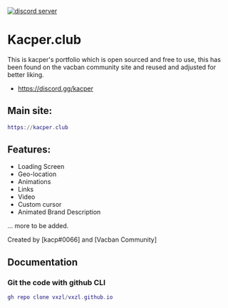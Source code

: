 [![discord server](https://i.ibb.co/M5VtTzF/R-4.jpg)](https://discord.gg/kacper)

# Kacper.club

This is kacper's portfolio which is open sourced and free to use, this has been found on the vacban community site and reused and adjusted for better liking.

- https://discord.gg/kacper


## Main site:
```lua
https://kacper.club
```

## Features:
- Loading Screen
- Geo-location
- Animations
- Links
- Video
- Custom cursor
- Animated Brand Description

... more to be added.

Created by [kacp#0066] and [Vacban Community]

## Documentation

### Git the code with github CLI
```lua
gh repo clone vxzl/vxzl.github.io
```
